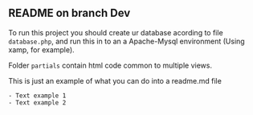 ## README on branch Dev

To run this project you should create ur database acording to file `database.php`, and run this in to an a Apache-Mysql environment (Using xamp, for example).

Folder `partials` contain html code common to multiple views.

This is just an example of what you can do into a readme.md file 
        
    - Text example 1
    - Text example 2
